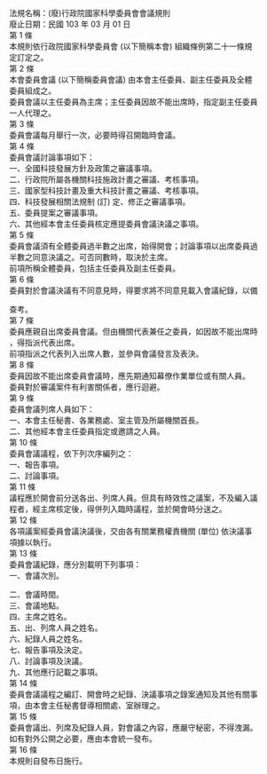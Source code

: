 法規名稱：(廢)行政院國家科學委員會會議規則  
廢止日期：民國 103 年 03 月 01 日  
第 1 條  
本規則依行政院國家科學委員會 (以下簡稱本會) 組織條例第二十一條規  
定訂定之。  
第 2 條  
本會委員會議 (以下簡稱委員會議) 由本會主任委員、副主任委員及全體  
委員組成之。  
委員會議以主任委員為主席；主任委員因故不能出席時，指定副主任委員  
一人代理之。  
第 3 條  
委員會議每月舉行一次，必要時得召開臨時會議。  
第 4 條  
委員會議討論事項如下：  
一、全國科技發展方針及政策之審議事項。  
二、行政院所屬各機關科技施政計畫之審議、考核事項。  
三、國家型科技計畫及重大科技計畫之審議、考核事項。  
四、科技發展相關法規制 (訂) 定、修正之審議事項。  
五、委員提案之審議事項。  
六、其他經本會主任委員核定應提委員會議決議之事項。  
第 5 條  
委員會議須有全體委員過半數之出席，始得開會；討論事項以出席委員過  
半數之同意決議之。可否同數時，取決於主席。  
前項所稱全體委員，包括主任委員及副主任委員。  
第 6 條  
委員對於會議決議有不同意見時，得要求將不同意見載入會議紀錄，以備  


查考。  
第 7 條  
委員應親自出席委員會議。但由機關代表兼任之委員，如因故不能出席時  
，得指派代表出席。  
前項指派之代表列入出席人數，並參與會議發言及表決。  
第 8 條  
委員因故不能出席委員會議時，應先期通知幕僚作業單位或有關人員。  
委員對於審議案件有利害關係者，應行迴避。  
第 9 條  
委員會議列席人員如下：  
一、本會主任秘書、各業務處、室主管及所屬機關首長。  
二、其他經本會主任委員指定或邀請之人員。  
第 10 條  
委員會議議程，依下列次序編列之：  
一、報告事項。  
二、討論事項。  
第 11 條  
議程應於開會前分送各出、列席人員。但具有時效性之議案，不及編入議  
程者，經主席核定後，得併列入臨時議程，並於開會時分送之。  
第 12 條  
各項議案經委員會議決議後，交由各有關業務權責機關 (單位) 依決議事  
項據以執行。  
第 13 條  
委員會議紀錄，應分別載明下列事項：  
一、會議次別。  


二、會議時間。  
三、會議地點。  
四、主席之姓名。  
五、出、列席人員之姓名。  
六、紀錄人員之姓名。  
七、報告事項及決定。  
八、討論事項及決議。  
九、其他應行記載之事項。  
第 14 條  
委員會議議程之編訂、開會時之紀錄、決議事項之錄案通知及其他有關事  
項，由本會主任秘書督導相關處、室辦理之。  
第 15 條  
委員會議出、列席及紀錄人員，對會議之內容，應嚴守秘密，不得洩漏。  
如有對外公開之必要，應由本會統一發布。  
第 16 條  
本規則自發布日施行。  


